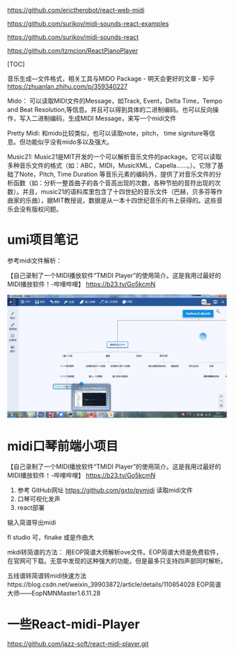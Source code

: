 

https://github.com/erictherobot/react-web-midi

https://github.com/surikov/midi-sounds-react-examples

https://github.com/surikov/midi-sounds-react


https://github.com/tzmcion/ReactPianoPlayer











[TOC]








音乐生成—文件格式，相关工具与MIDO Package - 明天会更好的文章 - 知乎
https://zhuanlan.zhihu.com/p/359340227






Mido： 可以读取MIDI文件的Message，如Track, Event，Delta Time，Tempo and Beat Resolution,等信息。并且可以得到具体的二进制编码。也可以反向操作，写入二进制编码，生成MIDI Message，来写一个midi文件

Pretty Midi: 和mido比较类似，也可以读取note，pitch， time signiture等信息。但功能似乎没有mido多以及强大。

Music21: Music21是MIT开发的一个可以解析音乐文件的package。它可以读取多种音乐文件的格式（如：ABC，MIDI，MusicXML，Capella……。）。它除了基础了Note，Pitch, Time Duration 等音乐元素的编码外，提供了对音乐文件的分析函数（如：分析一整首曲子的各个音高出现的次数，各种节拍的音符出现的次数）。并且，music21的语料库里包含了十四世纪的音乐文件（巴赫，贝多芬等作曲家的乐曲），据MIT教授说，数据是从一本十四世纪音乐的书上获得的。这些音乐会没有版权问题。



# umi项目笔记



参考midi文件解析：

【自己录制了一个MIDI播放软件“TMIDI Player”的使用简介。这是我用过最好的MIDI播放软件！-哔哩哔哩】 https://b23.tv/Go5kcmN

![](vx_images/234610823247328.png)
# midi口琴前端小项目









【自己录制了一个MIDI播放软件“TMIDI Player”的使用简介。这是我用过最好的MIDI播放软件！-哔哩哔哩】 https://b23.tv/Go5kcmN


1. 参考
GitHub网址
https://github.com/gxto/pymidi
读取midi文件
2. 口琴可视化发声
3. react部署



输入简谱导出midi


fl studio 可，finake 或是作曲大

mkdi转简谱的方法： 用EOP简谱大师解析ove文件。EOP简谱大师是免费软件，在官网可下载。无意中发现的这种强大的功能，但是最多只支持四声部同时解析。



五线谱转简谱转midi快速方法https://blog.csdn.net/weixin_39903872/article/details/110854028
EOP简谱大师——EopNMNMaster1.6.11.28


# 一些React-midi-Player


https://github.com/jazz-soft/react-midi-player.git






































